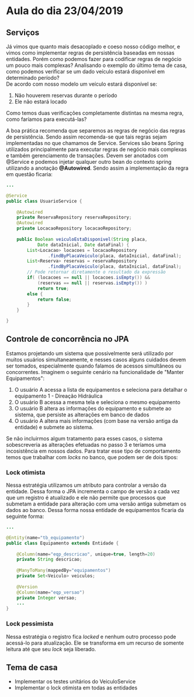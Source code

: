 # Aula do dia 23/04/2019

## Serviços
Já vimos que quanto mais desacoplado e coeso nosso código melhor, e vimos como implementar regras de persistência baseadas em nossas entidades. Porém como podemos fazer para codificar regras de negócio um pouco mais complexas? 
Analisando o exemplo do último tema de casa, como podemos verificar se um dado veículo estará disponível em determinado período?  
De acordo com nosso modelo um veículo estará disponível se:
1. Não houverem reservas durante o período
2. Ele não estará locado

Como temos duas verificações completamente distintas na mesma regra, como faríamos para executá-las?

A boa prática recomenda que separemos as regras de negócio das regras de persistência. Sendo assim recomenda-se que tais regras sejam implementadas no que chamamos de Service. Services são beans Spring utilizados principalmente para executar regras de negócio mais complexas e também gerenciamento de transações. Devem ser anotados com @Service e podemos injetar qualquer outro bean do contexto spring utilizando a anotação **@Autowired**. Sendo assim a implementação da regra em questão ficaria:


```java 
...

@Service
public class UsuarioService {
	
	@Autowired
	private ReservaRepository reservaRepository;
	@Autowired
	private LocacaoRepository locacaoRepository;
	
	public Boolean veiculoEstaDisponivel(String placa, 
			Date dataInicial, Date dataFinal) {
		List<Locacao> locacoes = locacaoRepository
				.findByPlacaVeiculo(placa, dataInicial, dataFinal);
		List<Reserva> reservas = reservaRepository
				.findByPlacaVeiculo(placa, dataInicial, dataFinal);
		// Pode retornar diretamente o resultado da expressão
		if( (locacoes == null || locacoes.isEmpty()) &&
		    (reservas == null || reservas.isEmpty()) )
			return true;
		else {
			return false;
		}
	}

}
``` 

## Controle de concorrência no JPA
Estamos projetando um sistema que possivelmente será utilizado por muitos usuários simultaneamente, e nesses casos alguns cuidados devem ser tomados, especialmente quando falamos de acessos simultâneos ou concorrentes. Imaginem o seguinte cenário na funcionalidade de "Manter Equipamentos":
1. O usuário A acessa a lista de equipamentos e seleciona para detalhar o equipamento 1 - Direação Hidráulica
2. O usuário B acessa a mesma tela e seleciona o mesmo equipamento
3. O usuário B altera as informações do equipamento e submete ao sistema, que persiste as alterações em banco de dados
4. O usuário A altera mais informações (com base na versão antiga da entidade) e submete ao sistema.

Se não incluirmos algum tratamento para esses casos, o sistema sobescreveria as alterações efetuadas no passo 3 e teríamos uma incosistência em nossos dados. 
Para tratar esse tipo de comportamento temos que trabalhar com *locks* no banco, que podem ser de dois tipos:

### Lock otimista

Nessa estratégia utilizamos um atributo para controlar a versão da entidade. Dessa forma o JPA incrementa o campo de versão a cada vez que um registro é atualizado e ele não permite que processos que submetam a entidade para alteração com uma versão antiga submetam os dados ao banco.
Dessa forma nossa entidade de equipamentos ficaria da seguinte forma:

```java 
...

@Entity(name="tb_equipamento")
public class Equipamento extends Entidade {
	
	@Column(name="eqp_descricao", unique=true, length=20)
	private String descricao;
	
	@ManyToMany(mappedBy="equipamentos")
	private Set<Veiculo> veiculos;
	
	@Version
	@Column(name="eqp_versao")
	private Integer versao;	
	...	
}
``` 
### Lock pessimista

Nessa estratégia o registro fica *locked* e nenhum outro processo pode acessá-lo para atualização. Ele se transforma em um recurso de somente leitura até que seu *lock* seja liberado. 


## Tema de casa
 - Implementar os testes unitários do VeiculoService
 - Implementar o lock otimista em todas as entidades